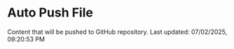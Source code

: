 # Auto Push File

Content that will be pushed to GitHub repository.
Last updated: 07/02/2025, 09:20:53 PM